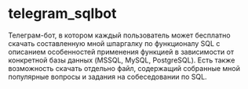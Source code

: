 # telegram_sqlbot
Телеграм-бот, в котором каждый пользователь может бесплатно скачать составленную мной шпаргалку по функционалу SQL с описанием особенностей применения функцией в зависимости от конкретной базы данных (MSSQL, MySQL, PostgreSQL).
Есть также возможность скачать отдельно файл, содержащий собранные мной популярные вопросы и задания на собеседовании по SQL.